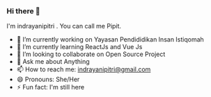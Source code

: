 ### Hi there 👋


I'm indrayanipitri . You can call me Pipit.

- 🔭 I’m currently working on Yayasan Pendididikan Insan Istiqomah
- 🌱 I’m currently learning ReactJs and Vue Js
- 👯 I’m looking to collaborate on Open Source Project
- 💬 Ask me about Anything 
- 📫 How to reach me: indrayanipitri@gmail.com
- 😄 Pronouns: She/Her
- ⚡ Fun fact: I'm still here
